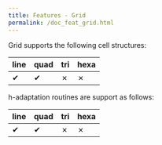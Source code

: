 ```yaml
---
title: Features - Grid
permalink: /doc_feat_grid.html
---
```


Grid supports the following cell structures:

| line | quad | tri | hexa |
|------|------|-----|------|
| &#10004; | &#10004; | &#x2717; | &#x2717; |

h-adaptation routines are support as follows:

| line | quad | tri | hexa |
|------|------|-----|------|
| &#10004; | &#10004; | &#x2717; | &#x2717; |

